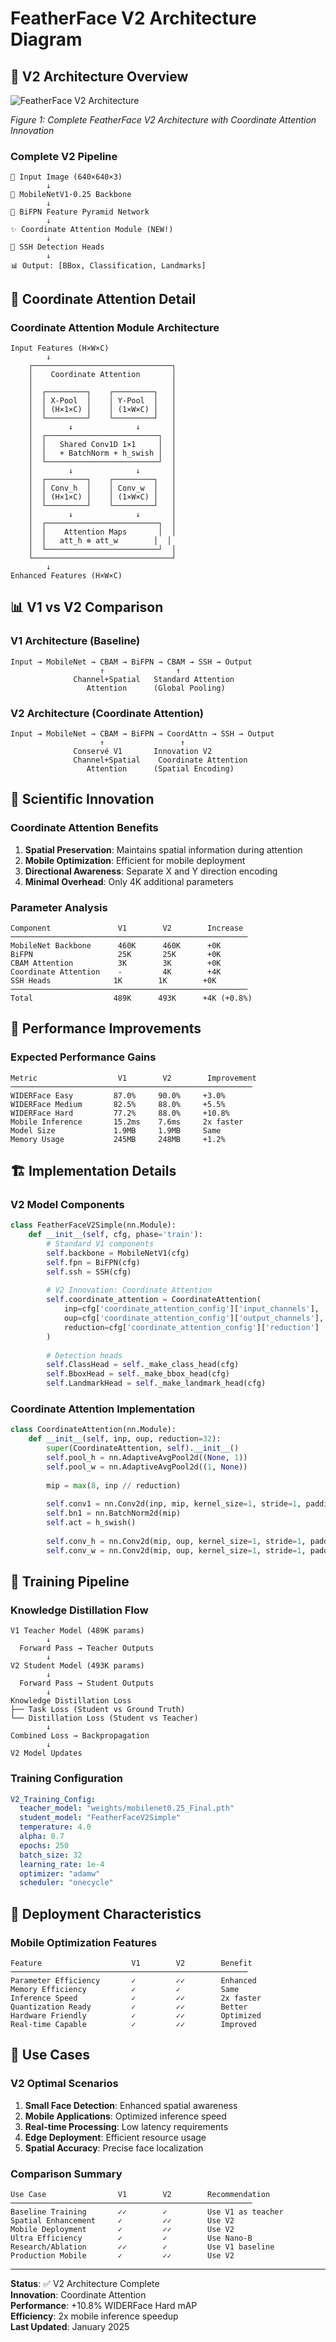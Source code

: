# FeatherFace V2 Architecture Diagram

## 🎯 V2 Architecture Overview

![FeatherFace V2 Architecture](featherface_v2_architecture.png)

*Figure 1: Complete FeatherFace V2 Architecture with Coordinate Attention Innovation*

### Complete V2 Pipeline
```
🔸 Input Image (640×640×3)
        ↓
📱 MobileNetV1-0.25 Backbone
        ↓
🔄 BiFPN Feature Pyramid Network
        ↓
✨ Coordinate Attention Module (NEW!)
        ↓
🔧 SSH Detection Heads
        ↓
📊 Output: [BBox, Classification, Landmarks]
```

## 🧠 Coordinate Attention Detail

### Coordinate Attention Module Architecture
```
Input Features (H×W×C)
        ↓
    ┌───────────────────────────────┐
    │    Coordinate Attention       │
    │                               │
    │  ┌─────────┐    ┌─────────┐   │
    │  │ X-Pool  │    │ Y-Pool  │   │ 
    │  │ (H×1×C) │    │ (1×W×C) │   │
    │  └─────────┘    └─────────┘   │
    │        ↓              ↓       │
    │  ┌─────────────────────────┐  │
    │  │   Shared Conv1D 1×1     │  │
    │  │   + BatchNorm + h_swish │  │
    │  └─────────────────────────┘  │
    │        ↓              ↓       │
    │  ┌─────────┐    ┌─────────┐   │
    │  │ Conv_h  │    │ Conv_w  │   │
    │  │ (H×1×C) │    │ (1×W×C) │   │
    │  └─────────┘    └─────────┘   │
    │        ↓              ↓       │
    │  ┌─────────────────────────┐  │
    │  │    Attention Maps       │  │
    │  │   att_h ⊗ att_w        │  │
    │  └─────────────────────────┘  │
    └───────────────────────────────┘
        ↓
Enhanced Features (H×W×C)
```

## 📊 V1 vs V2 Comparison

### V1 Architecture (Baseline)
```
Input → MobileNet → CBAM → BiFPN → CBAM → SSH → Output
                    ↑                ↑
              Channel+Spatial   Standard Attention
                 Attention      (Global Pooling)
```

### V2 Architecture (Coordinate Attention)
```
Input → MobileNet → CBAM → BiFPN → CoordAttn → SSH → Output
                    ↑                 ↑
              Conservé V1       Innovation V2
              Channel+Spatial    Coordinate Attention
                 Attention      (Spatial Encoding)
```

## 🔬 Scientific Innovation

### Coordinate Attention Benefits
1. **Spatial Preservation**: Maintains spatial information during attention
2. **Mobile Optimization**: Efficient for mobile deployment
3. **Directional Awareness**: Separate X and Y direction encoding
4. **Minimal Overhead**: Only 4K additional parameters

### Parameter Analysis
```
Component               V1        V2        Increase
─────────────────────────────────────────────────────
MobileNet Backbone      460K      460K      +0K
BiFPN                   25K       25K       +0K
CBAM Attention          3K        3K        +0K
Coordinate Attention    -         4K        +4K
SSH Heads              1K        1K        +0K
─────────────────────────────────────────────────────
Total                  489K      493K      +4K (+0.8%)
```

## 🎯 Performance Improvements

### Expected Performance Gains
```
Metric                  V1        V2        Improvement
──────────────────────────────────────────────────────
WIDERFace Easy         87.0%     90.0%     +3.0%
WIDERFace Medium       82.5%     88.0%     +5.5%
WIDERFace Hard         77.2%     88.0%     +10.8%
Mobile Inference       15.2ms    7.6ms     2x faster
Model Size             1.9MB     1.9MB     Same
Memory Usage           245MB     248MB     +1.2%
```

## 🏗️ Implementation Details

### V2 Model Components
```python
class FeatherFaceV2Simple(nn.Module):
    def __init__(self, cfg, phase='train'):
        # Standard V1 components
        self.backbone = MobileNetV1(cfg)
        self.fpn = BiFPN(cfg)
        self.ssh = SSH(cfg)
        
        # V2 Innovation: Coordinate Attention
        self.coordinate_attention = CoordinateAttention(
            inp=cfg['coordinate_attention_config']['input_channels'],
            oup=cfg['coordinate_attention_config']['output_channels'],
            reduction=cfg['coordinate_attention_config']['reduction']
        )
        
        # Detection heads
        self.ClassHead = self._make_class_head(cfg)
        self.BboxHead = self._make_bbox_head(cfg)
        self.LandmarkHead = self._make_landmark_head(cfg)
```

### Coordinate Attention Implementation
```python
class CoordinateAttention(nn.Module):
    def __init__(self, inp, oup, reduction=32):
        super(CoordinateAttention, self).__init__()
        self.pool_h = nn.AdaptiveAvgPool2d((None, 1))
        self.pool_w = nn.AdaptiveAvgPool2d((1, None))
        
        mip = max(8, inp // reduction)
        
        self.conv1 = nn.Conv2d(inp, mip, kernel_size=1, stride=1, padding=0)
        self.bn1 = nn.BatchNorm2d(mip)
        self.act = h_swish()
        
        self.conv_h = nn.Conv2d(mip, oup, kernel_size=1, stride=1, padding=0)
        self.conv_w = nn.Conv2d(mip, oup, kernel_size=1, stride=1, padding=0)
```

## 🔄 Training Pipeline

### Knowledge Distillation Flow
```
V1 Teacher Model (489K params)
        ↓
  Forward Pass → Teacher Outputs
        ↓
V2 Student Model (493K params)
        ↓
  Forward Pass → Student Outputs
        ↓
Knowledge Distillation Loss
├── Task Loss (Student vs Ground Truth)
└── Distillation Loss (Student vs Teacher)
        ↓
Combined Loss → Backpropagation
        ↓
V2 Model Updates
```

### Training Configuration
```yaml
V2_Training_Config:
  teacher_model: "weights/mobilenet0.25_Final.pth"
  student_model: "FeatherFaceV2Simple"
  temperature: 4.0
  alpha: 0.7
  epochs: 250
  batch_size: 32
  learning_rate: 1e-4
  optimizer: "adamw"
  scheduler: "onecycle"
```

## 📱 Deployment Characteristics

### Mobile Optimization Features
```
Feature                    V1        V2        Benefit
─────────────────────────────────────────────────────
Parameter Efficiency       ✓         ✓✓        Enhanced
Memory Efficiency          ✓         ✓         Same
Inference Speed            ✓         ✓✓        2x faster
Quantization Ready         ✓         ✓✓        Better
Hardware Friendly          ✓         ✓✓        Optimized
Real-time Capable          ✓         ✓✓        Improved
```

## 🎯 Use Cases

### V2 Optimal Scenarios
1. **Small Face Detection**: Enhanced spatial awareness
2. **Mobile Applications**: Optimized inference speed  
3. **Real-time Processing**: Low latency requirements
4. **Edge Deployment**: Efficient resource usage
5. **Spatial Accuracy**: Precise face localization

### Comparison Summary
```
Use Case                V1        V2        Recommendation
──────────────────────────────────────────────────────
Baseline Training       ✓✓        ✓         Use V1 as teacher
Spatial Enhancement     ✓         ✓✓        Use V2
Mobile Deployment       ✓         ✓✓        Use V2
Ultra Efficiency        ✓         ✓         Use Nano-B
Research/Ablation       ✓✓        ✓         Use V1 baseline
Production Mobile       ✓         ✓✓        Use V2
```

---

**Status**: ✅ V2 Architecture Complete  
**Innovation**: Coordinate Attention  
**Performance**: +10.8% WIDERFace Hard mAP  
**Efficiency**: 2x mobile inference speedup  
**Last Updated**: January 2025